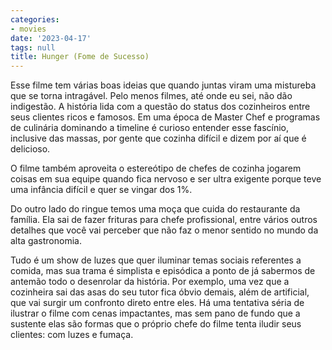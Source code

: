 ```yaml
---
categories:
- movies
date: '2023-04-17'
tags: null
title: Hunger (Fome de Sucesso)
---
```


Esse filme tem várias boas ideias que quando juntas viram uma mistureba que se torna intragável. Pelo menos filmes, até onde eu sei, não dão indigestão. A história lida com a questão do status dos cozinheiros entre seus clientes ricos e famosos. Em uma época de Master Chef e programas de culinária dominando a timeline é curioso entender esse fascínio, inclusive das massas, por gente que cozinha difícil e dizem por aí que é delicioso.

O filme também aproveita o estereótipo de chefes de cozinha jogarem coisas em sua equipe quando fica nervoso e ser ultra exigente porque teve uma infância difícil e quer se vingar dos 1%.

Do outro lado do ringue temos uma moça que cuida do restaurante da família. Ela sai de fazer frituras para chefe profissional, entre vários outros detalhes que você vai perceber que não faz o menor sentido no mundo da alta gastronomia.

Tudo é um show de luzes que quer iluminar temas sociais referentes a comida, mas sua trama é simplista e episódica a ponto de já sabermos de antemão todo o desenrolar da história. Por exemplo, uma vez que a cozinheira sai das asas do seu tutor fica óbvio demais, além de artificial, que vai surgir um confronto direto entre eles. Há uma tentativa séria de ilustrar o filme com cenas impactantes, mas sem pano de fundo que a sustente elas são formas que o próprio chefe do filme tenta iludir seus clientes: com luzes e fumaça.